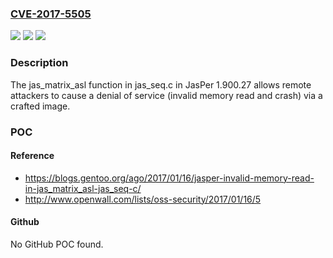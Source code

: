 ### [CVE-2017-5505](https://cve.mitre.org/cgi-bin/cvename.cgi?name=CVE-2017-5505)
![](https://img.shields.io/static/v1?label=Product&message=n%2Fa&color=blue)
![](https://img.shields.io/static/v1?label=Version&message=n%2Fa&color=blue)
![](https://img.shields.io/static/v1?label=Vulnerability&message=n%2Fa&color=brighgreen)

### Description

The jas_matrix_asl function in jas_seq.c in JasPer 1.900.27 allows remote attackers to cause a denial of service (invalid memory read and crash) via a crafted image.

### POC

#### Reference
- https://blogs.gentoo.org/ago/2017/01/16/jasper-invalid-memory-read-in-jas_matrix_asl-jas_seq-c/
- http://www.openwall.com/lists/oss-security/2017/01/16/5

#### Github
No GitHub POC found.

